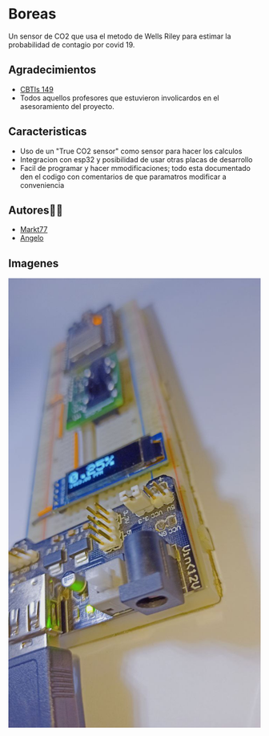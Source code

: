 
# Boreas
Un sensor de CO2 que usa el metodo de Wells Riley para estimar la probabilidad
de contagio por covid 19.



## Agradecimientos

 - [CBTIs 149](http://www.cbtis149.edu.mx/)
 - Todos aquellos profesores que estuvieron involicardos en el asesoramiento del proyecto.
 

## Caracteristicas

- Uso de un "True CO2 sensor" como sensor para hacer los calculos
- Integracion con esp32 y posibilidad de usar otras placas de desarrollo
- Facil de programar y hacer mmodificaciones; todo esta documentado den el codigo con comentarios de que paramatros modificar a conveniencia



## Autores🤖🤖

- [Markt77](https://github.com/Markt77)
- [Angelo](https://github.com/angelo-dising)



## Imagenes

![Test Image 4](https://github.com/angelo-dising/Boreas/blob/main/FOTOS/photo5141194141462538754.jpg)


